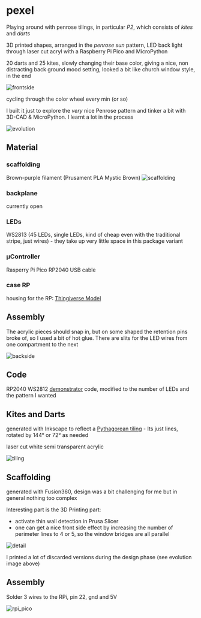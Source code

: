 # pexel
Playing around with penrose tilings, in particular _P2_, which consists of _kites_ and _darts_

3D printed shapes, arranged in the _penrose sun_ pattern, LED back light through laser cut acryl with a Raspberry Pi Pico and MicroPython

20 darts and 25 kites, slowly changing their base color, giving a nice, non distracting back ground mood setting, looked a bit like church window style, in the end 

![frontside](images/frontside.jpg)

cycling through the color wheel every min (or so)

I built it just to explore the _very_ nice Penrose pattern and tinker a bit with 3D-CAD & MicroPython. I learnt a lot in the process

![evolution](images/evolution.jpg)

## Material

### scaffolding

Brown-purple filament (Prusament PLA Mystic Brown)
![scaffolding](images\scaffolding.PNG)

### backplane

currently open

### LEDs

WS2813 (45 LEDs, single LEDs, kind of cheap even with the traditional stripe, just wires) - they take up very little space in this package variant

### µController

Rasperry Pi Pico RP2040
USB cable

### case RP

housing for the RP: [Thingiverse Model](https://www.thingiverse.com/thing:4750920)

## Assembly

The acrylic pieces should snap in, but on some shaped the retention pins broke of, so I used a bit of hot glue. There are slits for the LED wires from one compartment to the next

![backside](images\backside.jpg)

## Code

RP2040 WS2812 [demonstrator](https://core-electronics.com.au/tutorials/how-to-use-ws2812b-rgb-leds-with-raspberry-pi-pico.html) code, modified to the number of LEDs and the pattern I wanted

## Kites and Darts

generated with Inkscape to reflect a [Pythagorean tiling](https://en.wikipedia.org/wiki/Pythagorean_tiling) - Its just lines, rotated by 144° or 72° as needed

laser cut white semi transparent acrylic 

![tiling](images\tiling.jpg)



## Scaffolding

generated with Fusion360, design was a bit challenging for me but in general nothing too complex

Interesting part is the 3D Printing part:

* activate thin wall detection in Prusa Slicer
* one can get a nice front side effect by increasing the number of perimeter lines to 4 or 5, so the window bridges are all parallel 

![detail](images\detail.jpg)

I printed a lot of discarded versions during the design phase (see evolution image above)

## Assembly

Solder 3 wires to the RPi, pin 22, gnd and 5V

![rpi_pico](images\rpi_pico.jpg)
